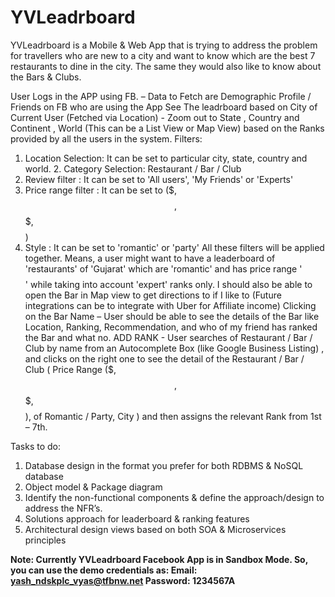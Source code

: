 # YVLeadrboard
YVLeadrboard is a Mobile &amp; Web App that is trying to address the problem for travellers who are new to a city and want to know which are the best 7 restaurants to dine in the city. The same they would also like to know about the Bars &amp; Clubs.

User Logs in the APP using FB. – Data to Fetch are Demographic Profile / Friends on FB who are using the App
See The leadrboard based on City of Current User (Fetched via Location) - Zoom out to State , Country and Continent , World (This can be a List View or Map View) based on the Ranks provided by all the users in the system.
Filters:
1. Location Selection: It can be set to particular city, state, country and world. 2. Category Selection: Restaurant / Bar / Club
3. Review filter : It can be set to 'All users', 'My Friends' or 'Experts'
4. Price range filter : It can be set to ($, $$, $$$, $$$$)
5. Style : It can be set to 'romantic' or 'party'
All these filters will be applied together.
Means, a user might want to have a leaderboard of 'restaurants' of 'Gujarat' which are 'romantic' and has price range '$$$$' while taking into account 'expert' ranks only.
I should also be able to open the Bar in Map view to get directions to if I like to (Future integrations can be to integrate with Uber for Affiliate income)
Clicking on the Bar Name – User should be able to see the details of the Bar like Location, Ranking, Recommendation, and who of my friend has ranked the Bar and what no.
ADD RANK - User searches of Restaurant / Bar / Club by name from an Autocomplete Box (like Google Business Listing) , and clicks on the right one to see the detail of the Restaurant / Bar / Club ( Price Range ($, $$, $$$, $$$$), of Romantic / Party, City ) and then assigns the relevant Rank from 1st – 7th.

Tasks to do:

1. Database design in the format you prefer for both RDBMS & NoSQL database
2. Object model & Package diagram
3. Identify the non-functional components & define the approach/design to address the
NFR’s.
4. Solutions approach for leaderboard & ranking features
5. Architectural design views based on both SOA & Microservices principles

**Note: Currently YVLeadrboard Facebook App is in Sandbox Mode. So, you can use the demo credentials as:
Email: yash_ndskplc_vyas@tfbnw.net
Password: 1234567A**
